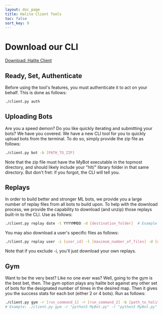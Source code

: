 ```yaml
---
layout: doc_page
title: Halite Client Tools
toc: false
sort_key: 9
---
```



# Download our CLI

[Download: Halite Client](https://storage.cloud.google.com/halite-content/HaliteClient.zip)

## Ready, Set, Authenticate

Before using the tool's features, you must authenticate it to act on your behalf. This is done as follows:

``` bash
./client.py auth
```

## Uploading Bots

Are you a speed demon? Do you like quickly iterating and submitting your bots? We have you covered. We have a new CLI tool for you to quickly upload bots from the terminal. To do so, simply provide the zip file as follows:

``` bash
./client.py bot -b [PATH_TO_ZIP]
```

Note that the zip file must have the MyBot executable in the topmost directory, and should likely include your "hlt/" library folder in that same directory. But don't fret: if you forgot, the CLI will tell you.

## Replays

In order to build better and stronger ML bots, we provide you a large number of replay files from all bots to build upon. To help with the download process, we provide the capability to download (and unzip) those replays built-in to the CLI. Use as follows:

``` bash
./client.py replay date -t YYYYMMDD -d [destination_folder]  # Example date: 20171023 
```

You may also download a user's specific files as follows:

``` bash
./client.py replay user -i [user_id] -l [maximum_number_of_files] -d [destination_folder]
```

Note that if you exclude -i, you'll just download your own replays.

## Gym

Want to be the very best? Like no one ever was? Well, going to the gym is the best bet, then. The gym option plays any halite bot against any other set of bots for the designated number of times in the desired map. Then it gives you the success stats for each bot (either 2 or 4 bots). Run as follows:

``` bash
./client.py gym -r [run_command_1] -r [run_command_2] -b [path_to_halite_binary] -i [number of runs] -H [map_height] -W [map_width]
# Example: ./client.py gym -r "python3 MyBot.py" -r "python3 MyBot.py" -b "halite" -i 100 -H 240 -W 160
```
